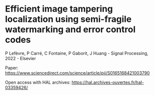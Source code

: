 # Efficient image tampering localization using semi-fragile watermarking and error control codes

P Lefèvre, P Carré, C Fontaine, P Gaborit, J Huang - Signal Processing, 2022 - Elsevier


Paper: https://www.sciencedirect.com/science/article/pii/S0165168421003790

Open access with HAL archives: https://hal.archives-ouvertes.fr/hal-03359426/
